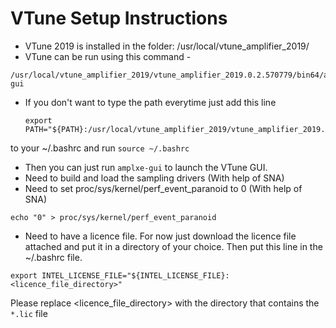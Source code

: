 # VTune Setup Instructions

- VTune 2019 is installed in the folder: /usr/local/vtune_amplifier_2019/
- VTune can be run using this command - 
```
/usr/local/vtune_amplifier_2019/vtune_amplifier_2019.0.2.570779/bin64/amplxe-gui
```
- If you don't want to type the path everytime just add this line
  ```
  export PATH="${PATH}:/usr/local/vtune_amplifier_2019/vtune_amplifier_2019.0.2.570779/bin64"
  ```
to your ~/.bashrc and run `source ~/.bashrc`
- Then you can just run `amplxe-gui` to launch the VTune GUI.
- Need to build and load the sampling drivers (With help of SNA)
- Need to set proc/sys/kernel/perf_event_paranoid to 0 (With help of SNA)
```
echo "0" > proc/sys/kernel/perf_event_paranoid
```
- Need to have a licence file. For now just download the licence file attached and put it in a directory of your choice. Then put this line in the ~/.bashrc file.

```
export INTEL_LICENSE_FILE="${INTEL_LICENSE_FILE}:<licence_file_directory>"
```
Please replace <licence_file_directory> with the directory that contains the `*.lic` file
